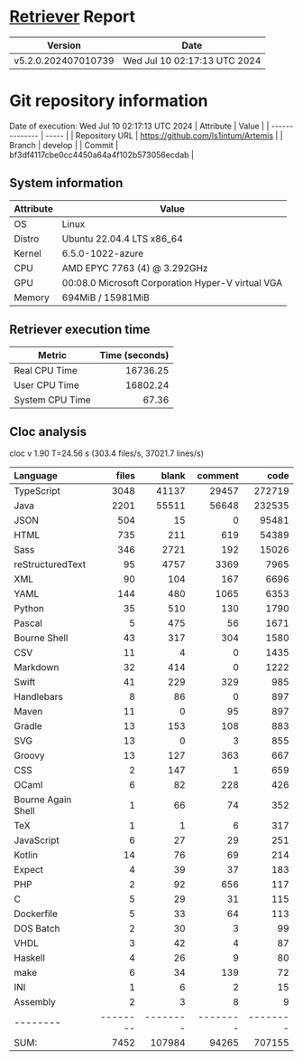 # [Retriever](https://github.com/PalladioSimulator/Palladio-ReverseEngineering-Retriever) Report
| Version | Date |
| ------- | ---- |
| v5.2.0.202407010739 | Wed Jul 10 02:17:13 UTC 2024 |

# Git repository information
Date of execution: Wed Jul 10 02:17:13 UTC 2024
|    Attribute   | Value |
| -------------- | ----- |
| Repository URL | https://github.com/ls1intum/Artemis |
| Branch         | develop |
| Commit         | bf3df4117cbe0cc4450a64a4f102b573056ecdab |


## System information
| Attribute | Value |
| --------- | ----- |
| OS | Linux  |
| Distro | Ubuntu 22.04.4 LTS x86_64  |
| Kernel | 6.5.0-1022-azure  |
| CPU | AMD EPYC 7763 (4) @ 3.292GHz  |
| GPU | 00:08.0 Microsoft Corporation Hyper-V virtual VGA  |
| Memory | 694MiB / 15981MiB  |

## Retriever execution time
| Metric | Time (seconds) |
| --- | ---: |
| Real CPU Time | 16736.25 |
| User CPU Time | 16802.24 |
| System CPU Time | 67.36 |
<!--
Explainations:
- __Real CPU Time__: actual time the command has run (can be less than total time spent in user and system mode for multi-threaded processes)
- __User CPU Time__: time the command has spent running in user mode
- __System CPU Time__: time the command has spent running in system or kernel mode
-->

## Cloc analysis
cloc v 1.90  T=24.56 s (303.4 files/s, 37021.7 lines/s)

Language|files|blank|comment|code
:-------|-------:|-------:|-------:|-------:
TypeScript|3048|41137|29457|272719
Java|2201|55511|56648|232535
JSON|504|15|0|95481
HTML|735|211|619|54389
Sass|346|2721|192|15026
reStructuredText|95|4757|3369|7965
XML|90|104|167|6696
YAML|144|480|1065|6353
Python|35|510|130|1790
Pascal|5|475|56|1671
Bourne Shell|43|317|304|1580
CSV|11|4|0|1435
Markdown|32|414|0|1222
Swift|41|229|329|985
Handlebars|8|86|0|897
Maven|11|0|95|897
Gradle|13|153|108|883
SVG|13|0|3|855
Groovy|13|127|363|667
CSS|2|147|1|659
OCaml|6|82|228|426
Bourne Again Shell|1|66|74|352
TeX|1|1|6|317
JavaScript|6|27|29|251
Kotlin|14|76|69|214
Expect|4|39|37|183
PHP|2|92|656|117
C|5|29|31|115
Dockerfile|5|33|64|113
DOS Batch|2|30|3|99
VHDL|3|42|4|87
Haskell|4|26|9|80
make|6|34|139|72
INI|1|6|2|15
Assembly|2|3|8|9
--------|--------|--------|--------|--------
SUM:|7452|107984|94265|707155
